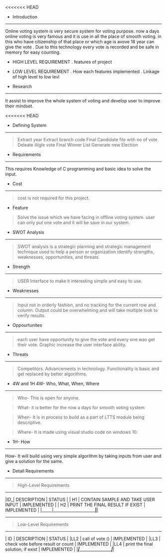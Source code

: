 <<<<<<< HEAD
* Introduction
---------------------------------------------------------------------------------------
Online voting system is very secure system for voting purpose. now a days online voting is very famous and it is use in all the place of smooth  voting. in this who have citizenship of that place or  which age is avove 18 year can give the vote . Due to this technology  every vote is recorded and be safe in memory for easy counting.

* HIGH LEVEL REQUIREMENT 
 . features of project
  
* LOW LEVEL REQUIREMENT
  . How each features implemented 
   . Linkage of high level to low levl

 * Research
 -----------------------------------------------------------------------------------------
 It assist to improve the whole system of voting and develop user to improve their mindset.

<<<<<<< HEAD
 * Defining System
 ---------------------------------------------------------------------------------------
> Extract year
> Extract branch code 
> Final Candidate file   with no of vote
> Deleate illigle vote 
> Final Winner List 
> Generate new Election

* Requirements
--------------------------------------------------------------------------------------------
This requires Knowledge of C programming and basic idea to solve the input.

* Cost 
-------------------------------------------------------------------------------------------
> cost is not required for this project.

* Feature
> Solve the issue which we have facing in offline voting system.
> user can only put one vote and it will be save in our system.

* SWOT Analysis
-------------------------------------------------------------------------------------------
>SWOT analysis is a strategic planning and strategic management technique used to help a person or organization identify strengths, weaknesses, opportunities, and threats.

* Strength
-----------------------------------------------------------------------------------------------
> USER Interface to make it interesting
> simple and easy to use.

* Weaknesses
------------------------------------------------------------------------------------------------
> Input not in orderly fashion, and no tracking for the current row and column.
> Output could be overwhelming and will take multiple look to verify results.

* Oppourtunites 
------------------------------------------------------------------------------------------------
> each user have opportunity to give the vote and every one was get their vote.
> Graphic increase the user interface ability.

* Threats
----------------------------------------------------------------------------------------------
> Competitors.
> Advancements in technology.
> Functionality is basic and get replaced by better algorithms.

* 4W and 1H
4W- Who, What, When, Where
-------------------------------------------------------------------------------------------------
> Who- This is open for anyone.

> What- it is  better for the now a days for smooth voting system

> When- It is in process to build as a part of LTTS module being descriptive.

> Where- It is made using visual studio code on windows 10.

* 1H- How
----------------------------------------------------------------------------------------------------
How- It will build using very simple algorithm by taking inputs from user and give a solution for the same.

* Detail Requirements
---------------------------------------------------------------------------------------------------
> High-Level Requirements
______________________________________________________________
|_ID__| DESCRIPTION                         |   STATUS       |
| H1  | CONTAIN SAMPLE AND TAKE USER INPUT  |  IMPLEMENTED   |
| H2  | PRINT THE FINAL RESULT IF EXIST     |  IMPLEMENTED   |
|_____|_____________________________________|________________|

------------------------------------------------------------------------------------------------------
> Low-Level Requirements
________________________________________________________________
| ID  |  DESCRIPTION                         | STATUS          |
|LL2  | call of vote ()                      | IMPLEMENTED     |
|LL3  | check vote before result or count    | IMPLEMENTED     |
|LL4  |  print the final solution, if exist  | IMPLEMENTED     |
|_____|______________________________________|_________________|


